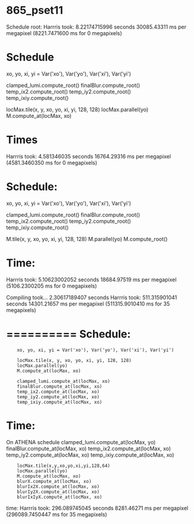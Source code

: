 865_pset11
==========

Schedule root:
Harrris took:  8.22174715996  seconds
30085.43311 ms per megapixel (8221.7471600 ms for 0 megapixels)

Schedule
========
xo, yo, xi, yi = Var('xo'), Var('yo'), Var('xi'), Var('yi')

clamped_lumi.compute_root()
finalBlur.compute_root()
temp_ix2.compute_root()
temp_iy2.compute_root()
temp_ixiy.compute_root()

locMax.tile(x, y, xo, yo, xi, yi, 128, 128)
locMax.parallel(yo)
M.compute_at(locMax, xo)

Times
=====
Harrris took:  4.581346035  seconds
16764.29316 ms per megapixel (4581.3460350 ms for 0 megapixels)

Schedule:
==========
xo, yo, xi, yi = Var('xo'), Var('yo'), Var('xi'), Var('yi')

clamped_lumi.compute_root()
finalBlur.compute_root()
temp_ix2.compute_root()
temp_iy2.compute_root()
temp_ixiy.compute_root()

M.tile(x, y, xo, yo, xi, yi, 128, 128)
M.parallel(yo)
M.compute_root()

Time:
=====
Harrris took:  5.10623002052  seconds
18684.97519 ms per megapixel (5106.2300205 ms for 0 megapixels)

Compiling took...  2.30617189407  seconds
     Harrris took:  511.315901041  seconds
14301.21657 ms per megapixel (511315.9010410 ms for 35 megapixels)


==========
Schedule:
==========
        xo, yo, xi, yi = Var('xo'), Var('yo'), Var('xi'), Var('yi')

        locMax.tile(x, y, xo, yo, xi, yi, 128, 128)
        locMax.parallel(yo)
        M.compute_at(locMax, xo)

        clamped_lumi.compute_at(locMax, xo)
        finalBlur.compute_at(locMax, xo)
        temp_ix2.compute_at(locMax, xo)
        temp_iy2.compute_at(locMax, xo)
        temp_ixiy.compute_at(locMax, xo)

Time:
=====

On ATHENA
schedule
clamped_lumi.compute_at(locMax, yo)
        finalBlur.compute_at(locMax, xo)
        temp_ix2.compute_at(locMax, xo)
        temp_iy2.compute_at(locMax, xo)
        temp_ixiy.compute_at(locMax, xo)
        
        locMax.tile(x,y,xo,yo,xi,yi,128,64)
        locMax.parallel(yo)
        M.compute_at(locMax, xo)
        blurX.compute_at(locMax, xo)
        blurIx2X.compute_at(locMax, xo)
        blurIy2X.compute_at(locMax, xo)
        blurIxIyX.compute_at(locMax, xo)
time:  Harrris took:  296.089745045  seconds
8281.46271 ms per megapixel (296089.7450447 ms for 35 megapixels)


